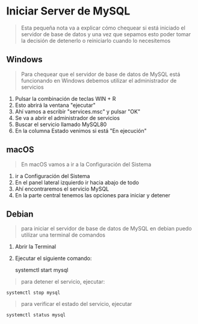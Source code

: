# Iniciar Server de MySQL

> Esta pequeña nota va a explicar cómo chequear si está iniciado el servidor de base de datos y una vez que sepamos esto poder tomar la decisión de detenerlo o reiniciarlo cuando lo necesitemos

## Windows

> Para chequear que el servidor de base de datos de MySQL 
> está funcionando en Windows 
> debemos utilizar el administrador de servicios

1. Pulsar la combinación de teclas WIN + R
2. Esto abrirá la ventana "ejecutar"
3. Ahí vamos a escribir "services.msc" y pulsar "OK"
4. Se va a abrir el administrador de servicios
5. Buscar el servicio llamado MySQL80
6. En la columna Estado venimos si está "En ejecución"


## macOS

> En macOS vamos a ir a la Configuración del Sistema

1. ir a Configuración del Sistema
2. En el panel lateral izquierdo ir hacia abajo de todo
3. Ahí encontraremos el servicio MySQL
4. En la parte central tenemos las opciones para iniciar y detener

## Debian

> para iniciar el servidor de base de datos de MySQL en debian
> puedo utilizar una terminal de comandos

1. Abrir la Terminal
2. Ejecutar el siguiente comando:

   systemctl start mysql

> para detener el servicio, ejecutar:

    systemctl stop mysql

> para verificar el estado del servicio, ejecutar

    systemctl status mysql

